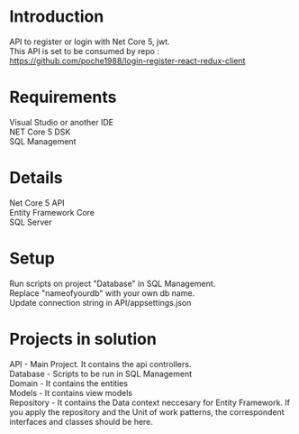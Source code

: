 # Introduction 
API to register or login with Net Core 5, jwt.  
This API is set to be consumed by repo : https://github.com/poche1988/login-register-react-redux-client  

# Requirements 
Visual Studio or another IDE    
NET Core 5 DSK  
SQL Management  

# Details
Net Core 5 API  
Entity Framework Core  
SQL Server  

# Setup
Run scripts on project "Database" in SQL Management.  
Replace "nameofyourdb" with your own db name.  
Update connection string in API/appsettings.json

# Projects in solution
API - Main Project. It contains the api controllers.    
Database - Scripts to be run in SQL Management  
Domain - It contains the entities  
Models - It contains view models  
Repository - It contains the Data context neccesary for Entity Framework. If you apply the repository and the Unit of work patterns, the correspondent interfaces and classes should be here.  

